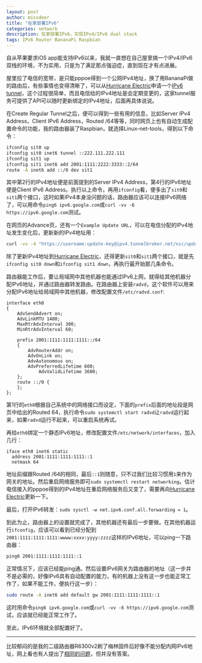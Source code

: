 ```yaml
---
layout: post
author: missdeer
title: "在家部署IPv6"
categories: network
description: 在家部署IPv6，实现IPv4/IPv6 dual stack
tags: IPv6 Router BananaPi Raspbian
---
```


自从苹果要求iOS app能支持IPv6以来，我就一直想在自己屋里搞一个IPv4/IPv6双栈的环境，不为实用，只是为了满足那点强迫症，直到现在才有点进展。

屋里拉了电信的宽带，是只能pppoe得到一个公网IPv4地址，换了用BananaPi做的路由后，有些事情也变得清晰了，可以从[Hurricane Electric](https://tunnelbroker.net/)申请一个[IPv6 tunnel](https://tunnelbroker.net/new_tunnel.php)，这个过程很简单，而且电信给的IPv4地址是会定期变更的，这家tunnel服务可提供了API可以随时更新绑定的IPv4地址，后面再具体说说。

在Create Regular Tunnel之后，便可以得到一些有用的信息，比如Server IPv4 Address，Client IPv6 Address，Routed /64等等，同时网页上也有自动生成配置命令的功能，我的路由器装了Raspbian，就选择Linux-net-tools，得到以下命令：

```bash
ifconfig sit0 up
ifconfig sit0 inet6 tunnel ::222.111.222.111
ifconfig sit1 up
ifconfig sit1 inet6 add 2001:1111:2222:3333::2/64
route -A inet6 add ::/0 dev sit1
```

其中第2行的IPv4地址便是前面提到的Server IPv4 Address，第4行的IPv6地址便是Client IPv6 Address。执行以上命令，再用`ifconfig`看，便多出了`sit0`和`sit1`两个接口，这时如果IPv4本身没问题的话，路由器应该可以连接IPv6网络了，可以用命令`ping6 ipv6.google.com`或`curl -vv -6 https://ipv6.google.com`测试。

在网页的Advance页，还有一个`Example Update URL`，可以在电信分配的IPv4地址发生变化后，更新新的IPv4地址用：

```bash
curl -vv -4 "https://username:update-key@ipv4.tunnelbroker.net/nic/update?hostname=tunnel-id"
```

除了更新IPv4地址到[Hurricane Electric](https://tunnelbroker.net/)，还得更新`sit0`和`sit1`两个接口，就是先`ifconfig sit0 down`和`ifconfig sit1 down`，再执行最开始那几条命令。

路由器能工作后，要让局域网中其他机器也能通过IPv6上网，就得给其他机器分配IPv6地址，并通过路由器转发路由。在路由器上安装`radvd`，这个软件可以用来分配IPv6地址给局域网中其他机器，修改配置文件`/etc/radvd.conf`:

```
interface eth0 
{
	AdvSendAdvert on;
	AdvLinkMTU 1480; 
	MaxRtrAdvInterval 300;
  	MinRtrAdvInterval 60;

	prefix 2001:1111:1111:1111::/64
	{
		AdvRouterAddr on; 
		AdvOnLink on; 
		AdvAutonomous on;
   		AdvPreferredLifetime 600;
    		AdvValidLifetime 3600;
	};
	route ::/0 {
  	};
};
```

第1行的`eth0`根据自己系统中的网络接口而设定，下面的`prefix`后面的地址段是网页中给出的Routed 64，执行命令`sudo systemctl start radvd`让`radvd`运行起来，如果`radvd`运行不起来，可以重启系统再试。

再给`eth0`绑定一个静态IPv6地址，修改配置文件`/etc/network/interfaces`，加入几行：

```
iface eth0 inet6 static
  address 2001:1111:1111:1111::1
  netmask 64
```

地址前缀跟Routed /64的相同，最后`::1`则随意，只不过我们比较习惯用`1`来作为网关的地址。然后重启网络服务即可`sudo systemctl restart networking`。估计电信接入的pppoe得到的IPv4地址在重启网络服务后又变了，需要再向[Hurricane Electric](https://tunnelbroker.net/)更新一下。

最后，打开IPv6转发：`sudo sysctl -w net.ipv6.conf.all.forwarding = 1`。

到此为止，路由器上的设置就完成了，其他机器还有最后一步要做。在其他机器运行`ifconfig`，应该可以看到已经分配到`2001:1111:1111:1111:wwww:xxxx:yyyy:zzzz`这样的IPv6地址，可以ping一下路由器：

```bash
ping6 2001:1111:1111:1111::1
```

正常情况下，应该已经能ping通。然后设置IPv6网关为路由器的地址（这一步并不是必需的，好像IPv6具有自动配置的能力，有的机器上没有这一步也能正常工作了，如果不能工作，便执行这一步）：

```bash
sudo route -A inet6 add default gw 2001:1111:1111:1111::1
```

这时用命令`ping6 ipv6.google.com`或`curl -vv -6 https://ipv6.google.com`测试，应该就已经能正常工作了。

至此，IPv6环境就全部配置好了。

----

比较郁闷的是我的二级路由器R6300v2刷了梅林固件后好像不能分配内网IPv6地址，网上看也有人提出了[相同的问题](http://koolshare.cn/thread-4334-1-1.html)，但并没有答案。